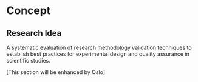 # Concept

## Research Idea

A systematic evaluation of research methodology validation techniques to establish best practices for experimental design and quality assurance in scientific studies.

[This section will be enhanced by Oslo]
